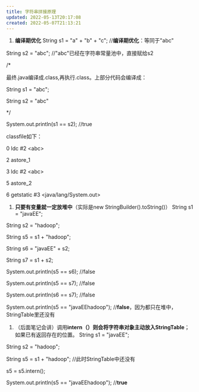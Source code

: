 ```yaml
---
title: 字符串拼接原理
updated: 2022-05-13T20:17:08
created: 2022-05-07T21:13:21
---
```


1.  **编译期优化**
String s1 = "a" + "b" + "c"; //**编译期优化**：等同于"abc"

String s2 = "abc"; //"abc"已经在字符串常量池中，直接赋给s2

/\*

最终.java编译成.class,再执行.class。上部分代码会编译成：

String s1 = "abc";

String s2 = "abc"

\*/

System.out.println(s1 == s2); //true

classfile如下：

0 ldc \#2 \<abc\>

2 astore_1

3 ldc \#2 \<abc\>

5 astore_2

6 getstatic \#3 \<java/lang/System.out\>

1.  **只要有变量就一定放堆中**（实际是new StringBuilder().toString()）
String s1 = "javaEE";

String s2 = "hadoop";

String s5 = s1 + "hadoop";

String s6 = "javaEE" + s2;

String s7 = s1 + s2;

System.out.println(s5 == s6); //false

System.out.println(s5 == s7); //false

System.out.println(s6 == s7); //false

System.out.println(s5 == "javaEEhadoop"); //**false**，因为都只在堆中，StringTable里还没有

1.  （后面笔记会讲）调用**intern（）**则会将字符串对象**主动放入StringTable**；如果已有返回存在的位置。
String s1 = "javaEE";

String s2 = "hadoop";

String s5 = s1 + "hadoop"; //此时StringTable中还没有

s5 = s5.intern();

System.out.println(s5 == "javaEEhadoop"); //**true**
